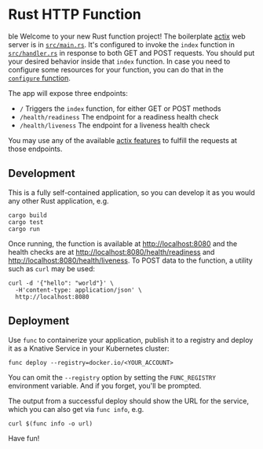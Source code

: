 # Rust HTTP Function
ble
Welcome to your new Rust function project! The boilerplate
[actix](https://actix.rs/) web server is in
[`src/main.rs`](./src/main.rs). It's configured to invoke the `index`
function in [`src/handler.rs`](./src/handler.rs) in response to both
GET and POST requests. You should put your desired behavior inside
that `index` function. In case you need to configure
some resources for your function, you can do that in the [`configure` function](./src/config.rs).

The app will expose three endpoints:

  * `/` Triggers the `index` function, for either GET or POST methods
  * `/health/readiness` The endpoint for a readiness health check
  * `/health/liveness` The endpoint for a liveness health check

You may use any of the available [actix
features](https://actix.rs/docs/) to fulfill the requests at those
endpoints.

## Development

This is a fully self-contained application, so you can develop it as
you would any other Rust application, e.g.

```shell script
cargo build
cargo test
cargo run
```

Once running, the function is available at <http://localhost:8080> and
the health checks are at <http://localhost:8080/health/readiness> and
<http://localhost:8080/health/liveness>. To POST data to the function,
a utility such as `curl` may be used:

```console
curl -d '{"hello": "world"}' \
  -H'content-type: application/json' \
  http://localhost:8080
```

## Deployment

Use `func` to containerize your application, publish it to a registry
and deploy it as a Knative Service in your Kubernetes cluster:

```shell script
func deploy --registry=docker.io/<YOUR_ACCOUNT>
```

You can omit the `--registry` option by setting the `FUNC_REGISTRY`
environment variable. And if you forget, you'll be prompted.

The output from a successful deploy should show the URL for the
service, which you can also get via `func info`, e.g.

```console
curl $(func info -o url)
```

Have fun!
